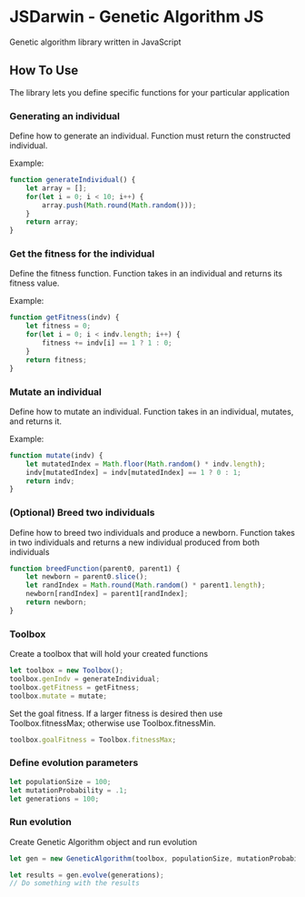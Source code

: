 # JSDarwin - Genetic Algorithm JS
Genetic algorithm library written in JavaScript


## How To Use
The library lets you define specific functions for your particular application

### Generating an individual
Define how to generate an individual. Function must return the constructed individual.

Example:

```javascript
function generateIndividual() {
    let array = [];
    for(let i = 0; i < 10; i++) {
        array.push(Math.round(Math.random()));
    }
    return array;
}
```

### Get the fitness for the individual
Define the fitness function. Function takes in an individual and returns its fitness value.

Example:

```javascript
function getFitness(indv) {
    let fitness = 0;
    for(let i = 0; i < indv.length; i++) {
        fitness += indv[i] == 1 ? 1 : 0;
    }
    return fitness;
}
```

### Mutate an individual
Define how to mutate an individual. Function takes in an individual, mutates, and returns it.

Example:

```javascript
function mutate(indv) {
    let mutatedIndex = Math.floor(Math.random() * indv.length);
    indv[mutatedIndex] = indv[mutatedIndex] == 1 ? 0 : 1;
    return indv;
}
```
   
### (Optional) Breed two individuals
Define how to breed two individuals and produce a newborn. Function takes in two individuals and 
returns a new individual produced from both individuals

```javascript
function breedFunction(parent0, parent1) {
    let newborn = parent0.slice();
    let randIndex = Math.round(Math.random() * parent1.length);
    newborn[randIndex] = parent1[randIndex];
    return newborn;
}
```

### Toolbox
Create a toolbox that will hold your created functions

```javascript
let toolbox = new Toolbox();
toolbox.genIndv = generateIndividual;
toolbox.getFitness = getFitness;
toolbox.mutate = mutate;
```
    
Set the goal fitness. If a larger fitness is desired then use Toolbox.fitnessMax; otherwise use Toolbox.fitnessMin.

```javascript
toolbox.goalFitness = Toolbox.fitnessMax;
 ```   
    
### Define evolution parameters

```javascript
let populationSize = 100;
let mutationProbability = .1;
let generations = 100;
```

### Run evolution
Create Genetic Algorithm object and run evolution

```javascript
let gen = new GeneticAlgorithm(toolbox, populationSize, mutationProbability, breedFunction);

let results = gen.evolve(generations);
// Do something with the results
```
